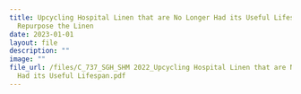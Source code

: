 ```yaml
---
title: Upcycling Hospital Linen that are No Longer Had its Useful Lifespan and
  Repurpose the Linen
date: 2023-01-01
layout: file
description: ""
image: ""
file_url: /files/C_737_SGH_SHM 2022_Upcycling Hospital Linen that are No Longer
  Had its Useful Lifespan.pdf
---
```


